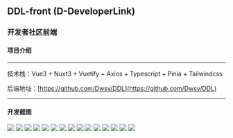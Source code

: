 ## DDL-front (D-DeveloperLink)

### 开发者社区前端

#### 项目介绍

---

技术栈：Vue3 + Nuxt3 + Vuetify + Axios + Typescript + Pinia + Tailwindcss

后端地址：[https://github.com/Dwsy/DDL](https://github.com/Dwsy/DDL)

---

#### 开发截图

![](./doc/img/index.png)
![](./doc/img/indexDark.png)
![](./doc/img/article.png)
![](./doc/img/question.png)
![](./doc/img/question2.png)
![](./doc/img/answer.png)
![](./doc/img/answerEditor.png)
![](./doc/img/articleDark.png)
![](./doc/img/articleEditor.png)
![](./doc/img/articleEditorDark.png)
![](./doc/img/comment.png)
![](./doc/img/how2ask.png)
![](./doc/img/notify.png)
![](./doc/img/private.png)
![](./doc/img/private1.png)
